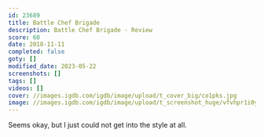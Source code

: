 ```yaml
---
id: 23689
title: Battle Chef Brigade
description: Battle Chef Brigade - Review
score: 60
date: 2018-11-11
completed: false
goty: []
modified_date: 2023-05-22
screenshots: []
tags: []
videos: []
cover: //images.igdb.com/igdb/image/upload/t_cover_big/co1pks.jpg
image: //images.igdb.com/igdb/image/upload/t_screenshot_huge/vfvhpr1i0y8x2wcxly5x.jpg
---
```

Seems okay, but I just could not get into the style at all.